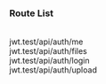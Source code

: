 <h3> Route List</h3>
<br>
jwt.test/api/auth/me
<br>
jwt.test/api/auth/files
<br>
jwt.test/api/auth/login
<br>
jwt.test/api/auth/upload
